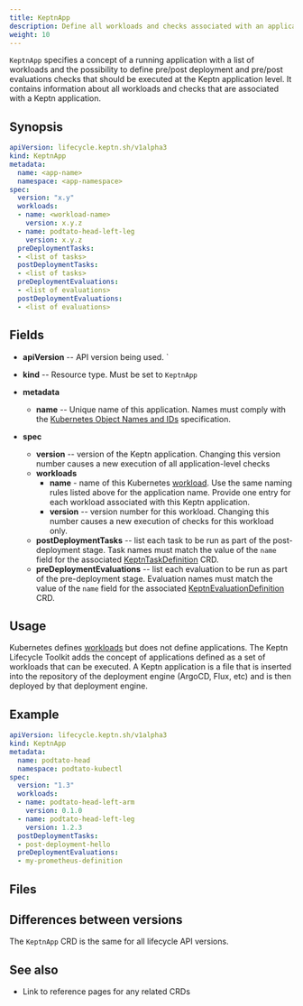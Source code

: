 ```yaml
---
title: KeptnApp
description: Define all workloads and checks associated with an application
weight: 10
---
```


`KeptnApp` specifies a concept of a running application with a list of workloads and the possibility to define pre/post deployment and pre/post evaluations checks
that should be executed at the Keptn application level.
It contains information about all workloads and checks
that are associated with a Keptn application.

## Synopsis

```yaml
apiVersion: lifecycle.keptn.sh/v1alpha3
kind: KeptnApp
metadata:
  name: <app-name>
  namespace: <app-namespace>
spec:
  version: "x.y"
  workloads:
  - name: <workload-name>
    version: x.y.z
  - name: podtato-head-left-leg
    version: x.y.z
  preDeploymentTasks:
  - <list of tasks>
  postDeploymentTasks:
  - <list of tasks>
  preDeploymentEvaluations:
  - <list of evaluations>
  postDeploymentEvaluations:
  - <list of evaluations>
```

## Fields

* **apiVersion** -- API version being used.
`
* **kind** -- Resource type.
   Must be set to `KeptnApp`

* **metadata**
  * **name** -- Unique name of this application.
    Names must comply with the
    [Kubernetes Object Names and IDs](https://kubernetes.io/docs/concepts/overview/working-with-objects/names/#dns-subdomain-names)
    specification.

* **spec**
  * **version** -- version of the Keptn application.
    Changing this version number causes a new execution
    of all application-level checks
  * **workloads**
    * **name** - name of this Kubernetes
      [workload](https://kubernetes.io/docs/concepts/workloads/).
      Use the same naming rules listed above for the application name.
      Provide one entry for each workload
      associated with this Keptn application.
    * **version** -- version number for this workload.
      Changing this number causes a new execution
      of checks for this workload only.
  * **postDeploymentTasks** -- list each task to be run
    as part of the post-deployment stage.
    Task names must match the value of the `name` field
    for the associated [KeptnTaskDefinition](taskdefinition.md) CRD.
  * **preDeploymentEvaluations** -- list each evaluation to be run
    as part of the pre-deployment stage.
    Evaluation names must match the value of the `name` field
    for the associated [KeptnEvaluationDefinition](evaluationdefinition.md) CRD.

## Usage

Kubernetes defines
[workloads](https://kubernetes.io/docs/concepts/workloads/)
but does not define applications.
The Keptn Lifecycle Toolkit adds the concept of applications
defined as a set of workloads that can be executed.
A Keptn application is a file that is inserted
into the repository of the deployment engine
(ArgoCD, Flux, etc)
and is then deployed by that deployment engine.

## Example

```yaml
apiVersion: lifecycle.keptn.sh/v1alpha3
kind: KeptnApp
metadata:
  name: podtato-head
  namespace: podtato-kubectl
spec:
  version: "1.3"
  workloads:
  - name: podtato-head-left-arm
    version: 0.1.0
  - name: podtato-head-left-leg
    version: 1.2.3
  postDeploymentTasks:
  - post-deployment-hello
  preDeploymentEvaluations:
  - my-prometheus-definition
```

## Files

## Differences between versions

The `KeptnApp` CRD is the same for
all lifecycle API versions.

## See also

* Link to reference pages for any related CRDs
